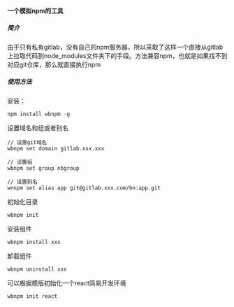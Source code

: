 #### 一个模拟npm的工具

##### 简介
由于只有私有gitlab，没有自己的npm服务器，所以采取了这样一个直接从gitlab上拉取代码到node_modules文件夹下的手段。方法兼容npm，也就是如果找不到对应git仓库，那么就直接执行npm


##### 使用方法



安装：
```js
npm install wbnpm -g
```

设置域名和组或者别名
```shell
// 设置git域名
wbnpm set domain gitlab.xxx.xxx

// 设置组
wbnpm set group nbgroup

// 设置别名
wnnpm set alias app git@gitlab.xxx.com/bn:app.git
```

初始化目录
```shell
wbnpm init
```

安装组件
```shell
wbnpm install xxx
```

卸载组件
```shell
wbnpm uninstall xxx
```

可以根据模版初始化一个react简易开发环境
```js
wbnpm init react
```

